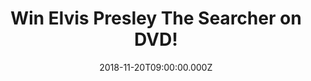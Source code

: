 ---
campaign-uuid: "c-6eefb5f3-c97a-4c8a-a6af-315a9b80441d"
type: "Competition"
category: "Entertainment"
date: "2018-11-20T09:00:00.000Z"
end-date: "2018-12-17T23:59:00.000Z"
disable-form: false
is_promoted: true
has_entry_page: true
title: "Win Elvis Presley The Searcher on DVD!"
competition-description: "<p>The King of Rock ‘n’ Roll and the best-selling solo music\
  \ artist of all time with more than one billion records sold worldwide, Elvis Aaron\
  \ Presley created a \r\nrevolutionary new sound that defined a generation and ignited\
  \ throngs of fans with such hits as \"Heartbreak Hotel,\" \"Hound Dog,\" \"Jailhouse\
  \ Rock,\" and \"Love Me Tender.\" </p>\r\n<p>More Christmas presents coming up:\
  \ we have in our hands 3 copies of Elvis Presley The Searcher on DVD to give away\
  \ to 3 lucky NME AAA members to enjoy during the holidays. Three-hour documentary\
  \ film presentation that focuses on Elvis Presley, the artist and musician, taking\
  \ the audience on a comprehensive creative journey from his childhood through the\
  \ final 1976 Jungle Room recording sessions</p>\r\n<p>Want it? Click below for a\
  \ chance to win.</p>"
hero-header: "Win Elvis Presley The Searcher on DVD!"
terms-confirmation: "N/A"
banner-img: "https://assets.expresslyapp.com/asset-81398f5c-f0ae-4253-b48e-a6bbcedfcb83.jpg"
logo-left-href: "aaa.nme.com"
logo-left-image: "https://assets.expresslyapp.com/asset-0a62ff1e-0717-44be-be0f-8b3679b82ad0.jpg"
logo-left-title: "nme aaa"
bg-image-hero: "https://assets.expresslyapp.com/asset-11d6a21d-ecf8-4788-a379-ddf545174f64.jpg"
bg-image-first: "https://assets.expresslyapp.com/asset-61a934da-dcd2-4e2e-aec2-638b4e5c7111.jpg"
bg-image-second: "https://assets.expresslyapp.com/asset-23b60e4d-bf20-417a-9b78-8929b1bcb5a1.jpg"
bg-image-third: "https://assets.expresslyapp.com/asset-2e7f0bcb-f103-4697-869b-cf8637bb06c5.jpg"
section1-content: "<p>He was a boy from Tupelo who grew up to become the biggest star\
  \ in music. Along the way, he absorbed a staggering range of influences, creating\
  \ a revolutionary sound in his lifelong search for self-expression.</p>\r\n<p> Following\
  \ his creative journey from childhood through the final 1976 Jungle Room recording\
  \ sessions, Elvis Presley: The Searcher includes never-before-seen photos and footage\
  \ from private collections worldwide, stunning atmospheric shots taken inside Graceland,\
  \ Elvis’ iconic home, and more than 20 new interviews with Priscilla Presley and\
  \ the many artists, session players, producers, engineers and directors who knew\
  \ him or who were profoundly influenced by him.</p>"
section2-content: "<p>This Sony Pictures Home Entertainment movie contains never-before-seen\
  \ footage and music recordings. The film features commentary and interviews from\
  \ some of the biggest names in music including Tom Petty, Bruce Springsteen, Emmylou\
  \ Harris, music producer Jon Landau and Elvis’ guitarist, Scotty Moore, among others.</p>\
  \ \r\n<p>Also included is the “In Conversation” featurette, a Q&A discussion with\
  \ Director Thom Zimny, executive producers Priscilla Presley and Jerry Schilling\
  \ and Grammy Museum executive director Scott Goldman recorded at the Los Angeles\
  \ Grammy Museum.</p>"
section3-content: "<p>Directed and produced by Thom Zimny, ELVIS PRESLEY: THE SEARCHER\
  \ is executive produced by Glen Zipper, Priscilla Presley, Jerry Schilling, Andrew\
  \ Solt, Alan Gasmer and Jamie Salter (chairman and CEO, Authentic Brands Group)\
  \ with Jon Landau and Kary Antholis serving as producers.</p>\r\n<p>We are giving\
  \ away 3 copies of Elvis Presley The Searcher on DVD. If you want to get to know\
  \ Elvis further more, enter the form below and it could be an amazing present this\
  \ Christmas!</p>\r\n<p>Good luck!</p>"
entry-title: "Win Elvis Presley The Searcher on DVD!"
entry-content: "Enter the draw to win Elvis Presley The Searcher on DVD\r\nby completing\
  \ the form below before 23:59 on 17th of December 2018."
has-winner: false
prize-description: "Elvis Presley The Searcher on DVD."
special-conditions: "Multiple entries are allowed up to one every day."
country-restrictions:
- "GB"
---